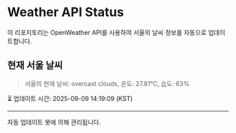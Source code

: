 
# Weather API Status

이 리포지토리는 OpenWeather API를 사용하여 서울의 날씨 정보를 자동으로 업데이트합니다.

## 현재 서울 날씨
> 서울의 현재 날씨: overcast clouds, 온도: 27.81°C, 습도: 63%

⏳ 업데이트 시간: 2025-09-09 14:19:09 (KST)

---
자동 업데이트 봇에 의해 관리됩니다.
